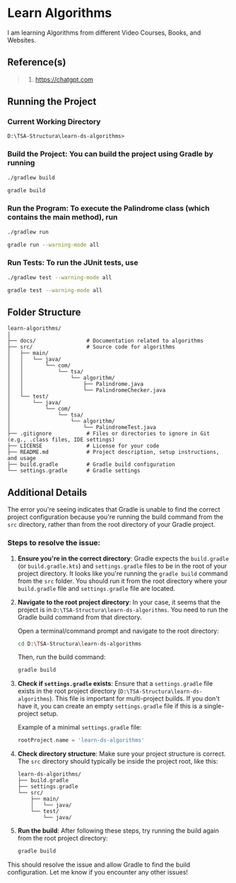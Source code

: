 # Learn Algorithms

I am learning Algorithms from different Video Courses, Books, and Websites.

## Reference(s)

> 1. <https://chatgpt.com>

## Running the Project

### Current Working Directory

```text
D:\TSA-Structura\learn-ds-algorithms>
```

### Build the Project: You can build the project using Gradle by running

```bash
./gradlew build

gradle build
```

### Run the Program: To execute the Palindrome class (which contains the main method), run

```bash
./gradlew run

gradle run --warning-mode all
```

### Run Tests: To run the JUnit tests, use

```bash
./gradlew test --warning-mode all

gradle test --warning-mode all
```

## Folder Structure

```text
learn-algorithms/
│
├── docs/                # Documentation related to algorithms
├── src/                 # Source code for algorithms
│   ├── main/
│   │   └── java/
│   │       └── com/
│   │           └── tsa/
│   │               └── algorithm/
│   │                   ├── Palindrome.java
│   │                   └── PalindromeChecker.java
│   └── test/
│       └── java/
│           └── com/
│               └── tsa/
│                   └── algorithm/
│                       └── PalindromeTest.java
├── .gitignore           # Files or directories to ignore in Git (e.g., .class files, IDE settings)
├── LICENSE              # License for your code
├── README.md            # Project description, setup instructions, and usage
├── build.gradle         # Gradle build configuration
└── settings.gradle      # Gradle settings
```

## Additional Details

The error you're seeing indicates that Gradle is unable to find the correct project configuration because you're running the build command from the `src` directory, rather than from the root directory of your Gradle project.

### Steps to resolve the issue:

1. **Ensure you're in the correct directory**:
   Gradle expects the `build.gradle` (or `build.gradle.kts`) and `settings.gradle` files to be in the root of your project directory. It looks like you're running the `gradle build` command from the `src` folder. You should run it from the root directory where your `build.gradle` file and `settings.gradle` file are located.

2. **Navigate to the root project directory**:
   In your case, it seems that the project is in `D:\TSA-Structura\learn-ds-algorithms`. You need to run the Gradle build command from that directory.

   Open a terminal/command prompt and navigate to the root directory:

   ```bash
   cd D:\TSA-Structura\learn-ds-algorithms
   ```

   Then, run the build command:

   ```bash
   gradle build
   ```

3. **Check if `settings.gradle` exists**:
   Ensure that a `settings.gradle` file exists in the root project directory (`D:\TSA-Structura\learn-ds-algorithms`). This file is important for multi-project builds. If you don't have it, you can create an empty `settings.gradle` file if this is a single-project setup.

   Example of a minimal `settings.gradle` file:

   ```gradle
   rootProject.name = 'learn-ds-algorithms'
   ```

4. **Check directory structure**:
   Make sure your project structure is correct. The `src` directory should typically be inside the project root, like this:

   ```
   learn-ds-algorithms/
   ├── build.gradle
   ├── settings.gradle
   └── src/
       ├── main/
       │   └── java/
       └── test/
           └── java/
   ```

5. **Run the build**:
   After following these steps, try running the build again from the root project directory:

   ```bash
   gradle build
   ```

This should resolve the issue and allow Gradle to find the build configuration. Let me know if you encounter any other issues!
